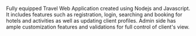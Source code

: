 Fully equipped Travel Web Application created using Nodejs and Javascript. It includes features such as registration, login, searching and booking for hotels and activities as well as updating client profiles. Admin side has ample customization features and validations for full control of client's view. 
